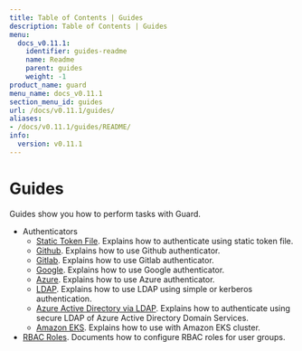 ```yaml
---
title: Table of Contents | Guides
description: Table of Contents | Guides
menu:
  docs_v0.11.1:
    identifier: guides-readme
    name: Readme
    parent: guides
    weight: -1
product_name: guard
menu_name: docs_v0.11.1
section_menu_id: guides
url: /docs/v0.11.1/guides/
aliases:
- /docs/v0.11.1/guides/README/
info:
  version: v0.11.1
---
```


# Guides

Guides show you how to perform tasks with Guard.

- Authenticators
  - [Static Token File](/docs/v0.11.1/guides/authenticator/static_token_file). Explains how to authenticate using static token file.
  - [Github](/docs/v0.11.1/guides/authenticator/github). Explains how to use Github authenticator.
  - [Gitlab](/docs/v0.11.1/guides/authenticator/gitlab). Explains how to use Gitlab authenticator.
  - [Google](/docs/v0.11.1/guides/authenticator/google). Explains how to use Google authenticator.
  - [Azure](/docs/v0.11.1/guides/authenticator/azure). Explains how to use Azure authenticator.
  - [LDAP](/docs/v0.11.1/guides/authenticator/ldap). Explains how to use LDAP using simple or kerberos authentication.
  - [Azure Active Directory via LDAP](/docs/v0.11.1/guides/authenticator/ldap_azure). Explains how to authenticate using secure LDAP of Azure Active Directory Domain Services.
  - [Amazon EKS](/docs/v0.11.1/guides/authenticator/aws_eks). Explains how to use with Amazon EKS cluster.
- [RBAC Roles](/docs/v0.11.1/guides/rbac). Documents how to configure RBAC roles for user groups.
